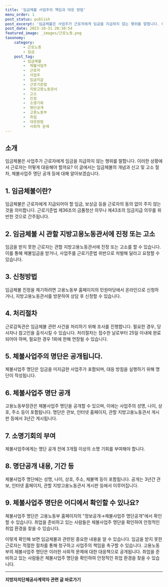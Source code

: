 ```yaml
---
title: '임금체불 사업주의 책임과 대응 방법'
menu_order: 1
post_status: publish
post_excerpt: '임금체불은 사업주가 근로자에게 임금을 지급하지 않는 행위를 말합니다. 이러한 상황에서 근로자는 어떻게 대응해야 할까요  이 글에서는 임금체불의 개념과 신고 및 고소 절차, 체불사업주 명단 공개 등에 대해 알아보겠습니다.'
post_date: 2023-10-31 20:30:54
featured_image: _images/근로노동.png
taxonomy:
    category:
        - 근로노동
        - 임금
    post_tag:
        - 임금체불
        -  체불사업주
        -  근로자
        -  사업주
        -  임금지급
        -  근로기준법
        -  지방고용노동관서
        -  고소
        -  진정
        -  소명기회
        -  명단공개
        -  고용노동부
        -  취업
        -  대응방법
        -  사회적 문제
---
```



## 소개
임금체불은 사업주가 근로자에게 임금을 지급하지 않는 행위를 말합니다. 이러한 상황에서 근로자는 어떻게 대응해야 할까요? 이 글에서는 임금체불의 개념과 신고 및 고소 절차, 체불사업주 명단 공개 등에 대해 알아보겠습니다.

## 1. 임금체불이란?
임금체불은 근로자에게 지급되어야 할 임금, 보상금 등을 근로자의 동의 없이 주지 않는 것을 의미합니다. 근로기준법 제36조의 금품청산 의무나 제43조의 임금지급 의무를 위반한 것으로 간주됩니다.

## 2. 임금체불 시 관할 지방고용노동관서에 진정 또는 고소
임금을 받지 못한 근로자는 관할 지방고용노동관서에 진정 또는 고소를 할 수 있습니다. 이를 통해 체불임금을 받거나, 사업주를 근로기준법 위반으로 처벌해 달라고 요청할 수 있습니다.

## 3. 신청방법
임금체불 진정을 제기하려면 고용노동부 홈페이지의 민원마당에서 온라인으로 신청하거나, 지방고용노동관서를 방문하여 상담 후 신청할 수 있습니다.

## 4. 처리절차
근로감독관은 임금체불 관련 사건을 처리하기 위해 조사를 진행합니다. 필요한 경우, 당사자나 참고인을 출석시킬 수 있습니다. 처리절차는 접수한 날로부터 25일 이내에 완료되어야 하며, 필요한 경우 1회에 한해 연장될 수 있습니다.

## 5. 체불사업주의 명단은 공개됩니다.
체불사업주 명단은 임금을 미지급한 사업주가 포함되며, 대응 방침을 실행하기 위해 명단이 작성됩니다.

## 6. 체불사업주 명단 공개
고용노동부장관은 체불사업주 명단을 공개할 수 있으며, 이에는 사업주의 성명, 나이, 상호, 주소 등이 포함됩니다. 명단은 관보, 인터넷 홈페이지, 관할 지방고용노동관서 게시판 등에서 3년간 게시됩니다.

## 7. 소명기회의 부여
체불사업주에게는 명단 공개 전에 3개월 이상의 소명 기회를 부여해야 합니다.

## 8. 명단공개 내용, 기간 등
체불사업주 명단에는 성명, 나이, 상호, 주소, 체불액 등이 포함됩니다. 공개는 3년간 관보, 인터넷 홈페이지, 관할 지방고용노동관서 게시판 등에서 이루어집니다.

## 9. 체불사업주 명단은 어디에서 확인할 수 있나요?
체불사업주 명단은 고용노동부 홈페이지의 "정보공개→체불사업주 명단공개"에서 확인할 수 있습니다. 취업을 준비하고 있는 사람들은 체불사업주 명단을 확인하여 안정적인 취업 환경을 찾을 수 있습니다.

이렇게 확인해 보면 임금체불과 관련된 중요한 내용을 알 수 있습니다. 임금을 받지 못한 근로자는 적절한 절차를 통해 청구하고 사업주의 책임을 촉구할 수 있습니다. 고용노동부의 체불사업주 명단은 이러한 사회적 문제에 대한 대응책으로 공개됩니다. 취업을 준비하고 있는 사람들은 체불사업주 명단을 확인하여 안정적인 취업 환경을 찾을 수 있습니다.
<!-- wp:separator -->
<hr class="wp-block-separator has-alpha-channel-opacity"/>
<!-- /wp:separator -->

<!-- wp:group {"backgroundColor":"base","layout":{"type":"constrained"}} -->
<div class="wp-block-group has-base-background-color has-background"><!-- wp:paragraph {"align":"center","fontSize":"medium"} -->
<p class="has-text-align-center has-large-font-size"><strong>지방자치단체공사계약자 관련 글 바로가기</strong></p>
<!-- /wp:paragraph -->


<!-- wp:latest-posts
{"categories":[{"id":7140,"count":19,"description":"","link":"https://uknowlaw.com/category/%ec%a7%80%eb%b0%a9%ec%9e%90%ec%b9%98%eb%8b%a8%ec%b2%b4%ea%b3%b5%ec%82%ac%ea%b3%84%ec%95%bd%ec%9e%90/","name":"지방자치단체공사계약자","slug":"지방자치단체공사계약자","taxonomy":"category","parent":0,"meta":[],"_links":{"self":[{"href":"https://uknowlaw.com/wp-json/wp/v2/categories/7140"}],"collection":[{"href":"https://uknowlaw.com/wp-json/wp/v2/categories"}],"about":[{"href":"https://uknowlaw.com/wp-json/wp/v2/taxonomies/category"}],"wp:post_type":[{"href":"https://uknowlaw.com/wp-json/wp/v2/posts?categories=7140"}],"curies":[{"name":"wp","href":"https://api.w.org/{rel}","templated":true}]}}],"postsToShow":100,"excerptLength":28,"postLayout":"grid","columns":2,"featuredImageAlign":"left","featuredImageSizeSlug":"large","fontSize":18px} /--></div>
<!-- /wp:group -->
